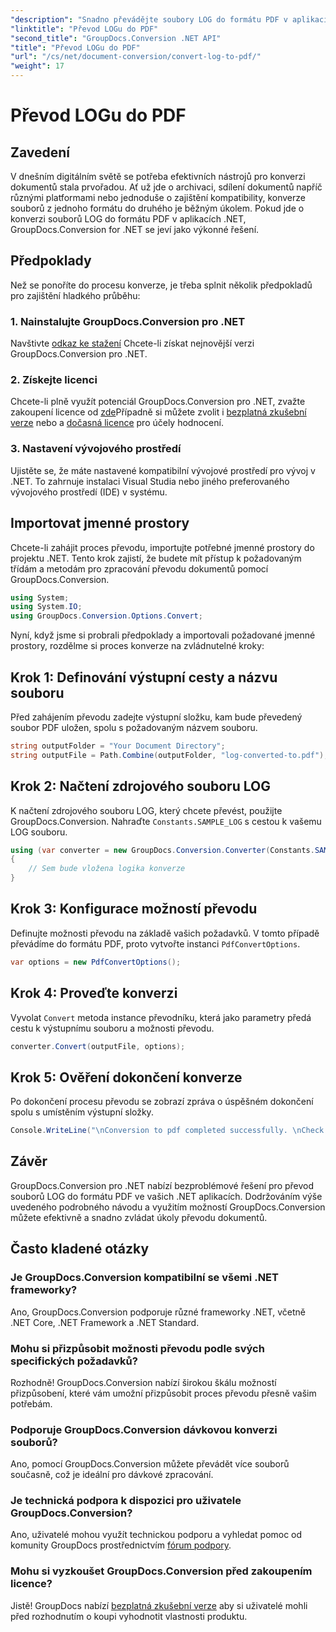 ```yaml
---
"description": "Snadno převádějte soubory LOG do formátu PDF v aplikacích .NET pomocí GroupDocs.Conversion pro .NET. Postupujte podle našeho podrobného návodu pro převod dokumentů."
"linktitle": "Převod LOGu do PDF"
"second_title": "GroupDocs.Conversion .NET API"
"title": "Převod LOGu do PDF"
"url": "/cs/net/document-conversion/convert-log-to-pdf/"
"weight": 17
---
```


# Převod LOGu do PDF

## Zavedení
V dnešním digitálním světě se potřeba efektivních nástrojů pro konverzi dokumentů stala prvořadou. Ať už jde o archivaci, sdílení dokumentů napříč různými platformami nebo jednoduše o zajištění kompatibility, konverze souborů z jednoho formátu do druhého je běžným úkolem. Pokud jde o konverzi souborů LOG do formátu PDF v aplikacích .NET, GroupDocs.Conversion for .NET se jeví jako výkonné řešení.
## Předpoklady
Než se ponoříte do procesu konverze, je třeba splnit několik předpokladů pro zajištění hladkého průběhu:
### 1. Nainstalujte GroupDocs.Conversion pro .NET
Navštivte [odkaz ke stažení](https://releases.groupdocs.com/conversion/net/) Chcete-li získat nejnovější verzi GroupDocs.Conversion pro .NET.
### 2. Získejte licenci
Chcete-li plně využít potenciál GroupDocs.Conversion pro .NET, zvažte zakoupení licence od [zde](https://purchase.groupdocs.com/buy)Případně si můžete zvolit i [bezplatná zkušební verze](https://releases.groupdocs.com/) nebo a [dočasná licence](https://purchase.groupdocs.com/temporary-license/) pro účely hodnocení.
### 3. Nastavení vývojového prostředí
Ujistěte se, že máte nastavené kompatibilní vývojové prostředí pro vývoj v .NET. To zahrnuje instalaci Visual Studia nebo jiného preferovaného vývojového prostředí (IDE) v systému.

## Importovat jmenné prostory
Chcete-li zahájit proces převodu, importujte potřebné jmenné prostory do projektu .NET. Tento krok zajistí, že budete mít přístup k požadovaným třídám a metodám pro zpracování převodu dokumentů pomocí GroupDocs.Conversion.
```csharp
using System;
using System.IO;
using GroupDocs.Conversion.Options.Convert;
```

Nyní, když jsme si probrali předpoklady a importovali požadované jmenné prostory, rozdělme si proces konverze na zvládnutelné kroky:
## Krok 1: Definování výstupní cesty a názvu souboru
Před zahájením převodu zadejte výstupní složku, kam bude převedený soubor PDF uložen, spolu s požadovaným názvem souboru.
```csharp
string outputFolder = "Your Document Directory";
string outputFile = Path.Combine(outputFolder, "log-converted-to.pdf");
```
## Krok 2: Načtení zdrojového souboru LOG
K načtení zdrojového souboru LOG, který chcete převést, použijte GroupDocs.Conversion. Nahraďte `Constants.SAMPLE_LOG` s cestou k vašemu LOG souboru.
```csharp
using (var converter = new GroupDocs.Conversion.Converter(Constants.SAMPLE_LOG))
{
    // Sem bude vložena logika konverze
}
```
## Krok 3: Konfigurace možností převodu
Definujte možnosti převodu na základě vašich požadavků. V tomto případě převádíme do formátu PDF, proto vytvořte instanci `PdfConvertOptions`.
```csharp
var options = new PdfConvertOptions();
```
## Krok 4: Proveďte konverzi
Vyvolat `Convert` metoda instance převodníku, která jako parametry předá cestu k výstupnímu souboru a možnosti převodu.
```csharp
converter.Convert(outputFile, options);
```
## Krok 5: Ověření dokončení konverze
Po dokončení procesu převodu se zobrazí zpráva o úspěšném dokončení spolu s umístěním výstupní složky.
```csharp
Console.WriteLine("\nConversion to pdf completed successfully. \nCheck output in {0}", outputFolder);
```

## Závěr
GroupDocs.Conversion pro .NET nabízí bezproblémové řešení pro převod souborů LOG do formátu PDF ve vašich .NET aplikacích. Dodržováním výše uvedeného podrobného návodu a využitím možností GroupDocs.Conversion můžete efektivně a snadno zvládat úkoly převodu dokumentů.
## Často kladené otázky
### Je GroupDocs.Conversion kompatibilní se všemi .NET frameworky?
Ano, GroupDocs.Conversion podporuje různé frameworky .NET, včetně .NET Core, .NET Framework a .NET Standard.
### Mohu si přizpůsobit možnosti převodu podle svých specifických požadavků?
Rozhodně! GroupDocs.Conversion nabízí širokou škálu možností přizpůsobení, které vám umožní přizpůsobit proces převodu přesně vašim potřebám.
### Podporuje GroupDocs.Conversion dávkovou konverzi souborů?
Ano, pomocí GroupDocs.Conversion můžete převádět více souborů současně, což je ideální pro dávkové zpracování.
### Je technická podpora k dispozici pro uživatele GroupDocs.Conversion?
Ano, uživatelé mohou využít technickou podporu a vyhledat pomoc od komunity GroupDocs prostřednictvím [fórum podpory](https://forum.groupdocs.com/c/conversion/11).
### Mohu si vyzkoušet GroupDocs.Conversion před zakoupením licence?
Jistě! GroupDocs nabízí [bezplatná zkušební verze](https://releases.groupdocs.com/) aby si uživatelé mohli před rozhodnutím o koupi vyhodnotit vlastnosti produktu.